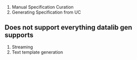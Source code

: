 1. Manual Specification Curation
2. Generating Specification from UC



## Does not support everything datalib gen supports
1. Streaming
2. Text template generation